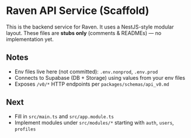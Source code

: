 # Raven API Service (Scaffold)

This is the backend service for Raven. It uses a NestJS-style modular layout.
These files are **stubs only** (comments & READMEs) — no implementation yet.

## Notes
- Env files live here (not committed): `.env.nonprod`, `.env.prod`
- Connects to Supabase (DB + Storage) using values from your env files
- Exposes `/v0/*` HTTP endpoints per `packages/schemas/api_v0.md`

## Next
- Fill in `src/main.ts` and `src/app.module.ts`
- Implement modules under `src/modules/*` starting with `auth`, `users`, `profiles`
